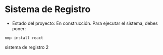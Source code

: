 <h1>Sistema de Registro</h1>

- Estado del proyecto: En construcción.
Para ejecutar el sistema, debes poner:

```nmp install react```

sistema de registro 2
